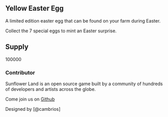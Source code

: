 ## Yellow Easter Egg

A limited edition easter egg that can be found on your farm during Easter.

Collect the 7 special eggs to mint an Easter surprise.

## Supply

100000

### Contributor

Sunflower Land is an open source game built by a community of hundreds of developers and artists across the globe.

Come join us on [Github](https://github.com/sunflower-land/sunflower-land)

Designed by [@cambrios]
